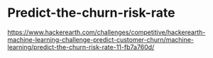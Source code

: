 # Predict-the-churn-risk-rate
https://www.hackerearth.com/challenges/competitive/hackerearth-machine-learning-challenge-predict-customer-churn/machine-learning/predict-the-churn-risk-rate-11-fb7a760d/
